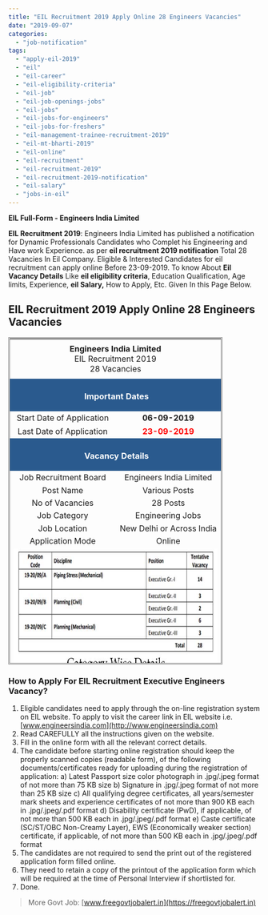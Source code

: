 ```yaml
---
title: "EIL Recruitment 2019 Apply Online 28 Engineers Vacancies"
date: "2019-09-07"
categories: 
  - "job-notification"
tags: 
  - "apply-eil-2019"
  - "eil"
  - "eil-career"
  - "eil-eligibility-criteria"
  - "eil-job"
  - "eil-job-openings-jobs"
  - "eil-jobs"
  - "eil-jobs-for-engineers"
  - "eil-jobs-for-freshers"
  - "eil-management-trainee-recruitment-2019"
  - "eil-mt-bharti-2019"
  - "eil-online"
  - "eil-recruitment"
  - "eil-recruitment-2019"
  - "eil-recruitment-2019-notification"
  - "eil-salary"
  - "jobs-in-eil"
---
```


**EIL Full-Form - Engineers India Limited**

**EIL Recruitment 2019**: Engineers India Limited has published a notification for Dynamic Professionals Candidates who Complet his Engineering and Have work Experience. as per **eil recruitment 2019 notification** Total 28 Vacancies In Eil Company. Eligible & Interested Candidates for eil recruitment can apply online Before 23-09-2019. To know About **Eil Vacancy Details** Like **eil eligibility criteria**, Education Qualification, Age limits, Experience, **eil Salary,** How to Apply, Etc. Given In this Page Below.

## EIL Recruitment 2019 Apply Online 28 Engineers Vacancies

<table style="height: 654px; width: 84.9475%; border-collapse: collapse; border-style: double;"><tbody><tr style="height: 80px;"><td style="width: 100%; text-align: center; height: 50px;" colspan="2"><strong><span style="font-size: 12pt;">Engineers India Limited</span></strong><div></div><span style="font-size: 12pt;">EIL Recruitment 2019</span><div></div><span style="font-size: 12pt;">28 Vacancies</span></td></tr><tr style="height: 30px;"><td style="width: 100%; height: 30px; background-color: #2a5a8e; text-align: center;" colspan="2"><h3><span style="color: #ffffff;"><strong>&nbsp;Important Dates</strong></span></h3></td></tr><tr style="height: 22px;"><td style="width: 50%; text-align: center; height: 22px;"><span style="font-size: 12pt;">Start Date of Application</span></td><td style="width: 50%; text-align: center; height: 22px;"><strong><span style="font-size: 12pt;">06-09-2019</span></strong></td></tr><tr style="height: 22px;"><td style="width: 50%; text-align: center; height: 22px;"><span style="font-size: 12pt;">Last Date of Application</span></td><td style="width: 50%; text-align: center; height: 22px;"><strong><span style="font-size: 12pt; color: #ff0000;">23-09-2019</span></strong></td></tr><tr style="height: 30px;"><td style="width: 100%; height: 30px; background-color: #2a5a8e; text-align: center;" colspan="2"><h3><span style="color: #ffffff;"><strong>&nbsp;Vacancy Details</strong></span></h3></td></tr><tr style="height: 22px;"><td style="text-align: center; height: 22px; width: 50%;"><span style="font-size: 12pt;">Job Recruitment Board</span></td><td style="text-align: center; width: 50%;"><span style="font-size: 12pt;">Engineers India Limited</span></td></tr><tr><td style="text-align: center; width: 50%;"><span style="font-size: 12pt;">Post Name</span></td><td style="text-align: center; width: 50%;"><span style="font-size: 12pt;">Various Posts</span></td></tr><tr><td style="text-align: center; width: 50%;"><span style="font-size: 12pt;">No of Vacancies</span></td><td style="text-align: center; width: 50%;"><span style="font-size: 12pt;">28 Posts</span></td></tr><tr><td style="text-align: center; width: 50%;"><span style="font-size: 12pt;">Job Category</span></td><td style="text-align: center; width: 50%;"><span style="font-size: 12pt;">Engineering Jobs</span></td></tr><tr><td style="text-align: center; width: 50%;"><span style="font-size: 12pt;">Job Location</span></td><td style="text-align: center; width: 50%;"><span style="font-size: 12pt;">New Delhi or Across India</span></td></tr><tr><td style="text-align: center; width: 50%;"><span style="font-size: 12pt;">Application Mode</span></td><td style="text-align: center; width: 50%;"><span style="font-size: 12pt;">Online</span></td></tr><tr><td style="text-align: center; width: 50%;" colspan="2"><img class=" wp-image-884" src="images/EIL-Recruitment-2019-Apply-Online-28-Engineers-Vacancies.jpg" alt="EIL Recruitment 2019 Apply Online 28 Engineers Vacancies" width="614" height="472"></td></tr><tr style="height: 30px;"><td style="width: 100%; height: 30px; background-color: #2a5a8e; text-align: center;" colspan="2"><h3><span style="color: #ffffff;"><strong>Eligibility Criteria&nbsp;</strong></span></h3></td></tr><tr style="height: 30px;"><td style="text-align: center; height: 30px;" colspan="2"><table style="border-collapse: collapse; width: 100%; height: 366px;"><tbody><tr style="height: 25px;"><td style="width: 25%; height: 25px;"><strong><span style="font-size: 12pt;">Post</span></strong></td><td style="width: 25%; height: 25px;"><strong><span style="font-size: 12pt;">Education</span></strong></td><td style="width: 25%; height: 25px;"><strong><span style="font-size: 12pt;">Age Limits</span></strong></td><td style="width: 25%; height: 25px;"><strong><span style="font-size: 12pt;">Experience</span></strong></td></tr><tr style="height: 100px;"><td style="width: 25%; height: 100px;"><span style="font-size: 12pt;">Executive Gr.I </span><span style="font-size: 12pt;">- Piping </span><span style="font-size: 12pt;">Stress </span><span style="font-size: 12pt;">(Mechanical)</span></td><td style="width: 25%; height: 100px;"><span style="font-size: 12pt;">BE/ B. Tech/ </span><span style="font-size: 12pt;">B.Sc. (Engg.) in </span><span style="font-size: 12pt;">Mechanical </span><span style="font-size: 12pt;">discipline with </span><span style="font-size: 12pt;">minimum 60% </span><span style="font-size: 12pt;">marks</span></td><td style="width: 25%; height: 100px;"><span style="font-size: 12pt;">37 Years</span></td><td style="width: 25%; height: 100px;"><span style="font-size: 12pt;">4 Years</span></td></tr><tr style="height: 54px;"><td style="width: 25%; height: 54px;"><span style="font-size: 12pt;">Executive </span><span style="font-size: 12pt;">Gr.II - </span><span style="font-size: 12pt;">Planning </span><span style="font-size: 12pt;">(Civil)</span></td><td style="width: 25%; height: 108px;" rowspan="2"><span style="font-size: 12pt;">BE/ B. Tech/ </span><span style="font-size: 12pt;">B.Sc. (Engg.) in </span><span style="font-size: 12pt;">Civil discipline </span><span style="font-size: 12pt;">with minimum </span><span style="font-size: 12pt;">60% marks</span></td><td style="width: 25%; height: 54px;"><span style="font-size: 12pt;">41Years</span></td><td style="width: 25%; height: 54px;"><span style="font-size: 12pt;">8 Years</span></td></tr><tr style="height: 54px;"><td style="width: 25%; height: 54px;"><span style="font-size: 12pt;">Executive </span><span style="font-size: 12pt;">Gr.III - </span><span style="font-size: 12pt;">Planning </span><span style="font-size: 12pt;">(Civil)</span></td><td style="width: 25%; height: 54px;"><span style="font-size: 12pt;">45 Years</span></td><td style="width: 25%; height: 54px;"><span style="font-size: 12pt;">12 Years</span></td></tr><tr style="height: 66px;"><td style="width: 25%; height: 66px;"><span style="font-size: 12pt;">Executive </span><span style="font-size: 12pt;">Gr.II - </span><span style="font-size: 12pt;">Planning </span><span style="font-size: 12pt;">(Mechanical)</span></td><td style="width: 25%; height: 133px;" rowspan="2"><span style="font-size: 12pt;">BE/ B. Tech/ </span><span style="font-size: 12pt;">B.Sc. (Engg.) in </span><span style="font-size: 12pt;">Mechanical </span><span style="font-size: 12pt;">discipline with </span><span style="font-size: 12pt;">minimum 60% </span><span style="font-size: 12pt;">marks</span></td><td style="width: 25%; height: 66px;"><span style="font-size: 12pt;">41 Years</span></td><td style="width: 25%; height: 66px;"><span style="font-size: 12pt;">8 Years</span></td></tr><tr style="height: 67px;"><td style="width: 25%; height: 67px;"><span style="font-size: 12pt;">Executive Gr. </span><span style="font-size: 12pt;">III - Planning </span><span style="font-size: 12pt;">(Mechanical)</span></td><td style="width: 25%; height: 67px;"><span style="font-size: 12pt;">45 Years</span></td><td style="width: 25%; height: 67px;"><span style="font-size: 12pt;">12 Years</span></td></tr></tbody></table></td></tr><tr><td style="background-color: #2a5a8e; text-align: center;" colspan="2"><h3><strong><span style="color: #ffffff;">Eil Salary</span></strong></h3></td></tr><tr><td style="text-align: center;" colspan="2"><ul><li style="text-align: left;"><span style="font-size: 12pt;">Executive Gr.-I(Mechanical)&nbsp; -&nbsp; Rs. 72000 to Rs. 80000</span></li><li style="text-align: left;"><span style="font-size: 12pt;">Executive Gr.-II(Civil)(Mechanical)&nbsp; -&nbsp; Rs. 86400 to Rs. 96000</span></li><li style="text-align: left;"><span style="font-size: 12pt;">Executive Gr.-III(Civil)(Mechanical)&nbsp; -&nbsp; Rs. 100800 to Rs. 112000</span></li></ul></td></tr><tr><td style="background-color: #2a5a8e; text-align: center;" colspan="2"><span style="color: #ffffff;"><strong><span style="font-size: 12pt;">Mode of Selection</span></strong></span></td></tr><tr><td style="width: 50%; text-align: center;" colspan="2"><span style="font-size: 12pt;">The mode of selection for all the positions will be through Interview, preferably at Delhi.</span></td></tr><tr style="height: 30px;"><td style="width: 100%; height: 30px; background-color: #2a5a8e; text-align: center;" colspan="2"><h3><span style="color: #ffffff;"><strong>Application Fee&nbsp;</strong></span></h3></td></tr><tr style="height: 30px;"><td style="width: 100%; text-align: center; height: 30px;" colspan="2"><span style="font-size: 12pt;">None</span></td></tr><tr style="height: 30px;"><td style="width: 100%; height: 30px; background-color: #2a5a8e; text-align: center;" colspan="2"><h3><span style="color: #ffffff;"><strong>Important Links&nbsp;</strong></span></h3></td></tr><tr style="height: 10px;"><td style="width: 50%; text-align: center; height: 10px;"><strong><span style="font-size: 12pt;">Apply Online&nbsp;</span></strong></td><td style="width: 50%; text-align: center; height: 10px;"><span style="color: #ff0000;"><a style="color: #ff0000;" href="http://recruitment.eil.co.in/" target="_blank" rel="noopener noreferrer"><strong><span style="font-size: 12pt;">Click Here</span></strong></a></span></td></tr><tr style="height: 36px;"><td style="width: 50%; text-align: center; height: 23px;"><strong><span style="font-size: 12pt;">Notification</span></strong></td><td style="width: 50%; text-align: center; height: 23px;"><span style="color: #ff0000;"><a style="color: #ff0000;" href="https://freegovtjobalert.in/wp-content/uploads/2019/09/eil-recruitment-2019-notification.pdf" target="_blank" rel="noopener noreferrer"><span style="font-size: 12pt;"><strong>Click Here</strong></span></a></span></td></tr><tr style="height: 10px;"><td style="width: 50%; text-align: center; height: 10px;"><strong><span style="font-size: 12pt;">&nbsp;Official Website</span></strong></td><td style="width: 50%; text-align: center; height: 10px;"><span style="color: #ff0000;"><a style="color: #ff0000;" href="https://engineersindia.com/" target="_blank" rel="noopener noreferrer"><span style="font-size: 12pt;"><strong>Click Here</strong></span></a></span></td></tr></tbody></table>

### How to Apply For EIL Recruitment Executive Engineers Vacancy?

1. Eligible candidates need to apply through the on-line registration system on EIL website. To apply to visit the career link in EIL website i.e. [www.engineersindia.com](http://www.engineersindia.com)
2. Read CAREFULLY all the instructions given on the website.
3. Fill in the online form with all the relevant correct details.
4. The candidate before starting online registration should keep the properly scanned copies (readable form), of the following documents/certificates ready for uploading during the registration of application: a) Latest Passport size color photograph in .jpg/.jpeg format of not more than 75 KB size b) Signature in .jpg/.jpeg format of not more than 25 KB size c) All qualifying degree certificates, all years/semester mark sheets and experience certificates of not more than 900 KB each in .jpg/.jpeg/.pdf format d) Disability certificate (PwD), if applicable, of not more than 500 KB each in .jpg/.jpeg/.pdf format e) Caste certificate (SC/ST/OBC Non-Creamy Layer), EWS (Economically weaker section) certificate, if applicable, of not more than 500 KB each in .jpg/.jpeg/.pdf format
5. The candidates are not required to send the print out of the registered application form filled online.
6. They need to retain a copy of the printout of the application form which will be required at the time of Personal Interview if shortlisted for.
7. Done.

> More Govt Job: [www.freegovtjobalert.in](https://freegovtjobalert.in)
